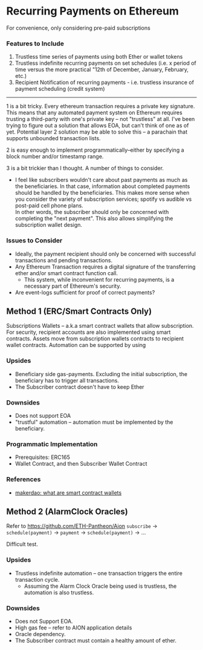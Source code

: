 # Recurring Payments on Ethereum
For convenience, only considering pre-paid subscriptions

### Features to Include
1. Trustless time series of payments using both Ether or wallet tokens
2. Trustless indefinite recurring payments on set schedules (i.e. x period of time versus the more practical "12th of December, January, February, etc.)
3. Recipient Notification of recurring payments - i.e. trustless insurance of payment scheduling (credit system)

<hr>

1 is a bit tricky. Every ethereum transaction requires a private key signature. This means that any automated payment system on Ethereum requires trusting a third-party with one's private key &ndash; not "trustless" at all. I've been trying to figure out a solution that allows EOA, but can't think of one as of yet. Potential layer 2 solution may be able to solve this &ndash; a parachain that supports unbounded transaction lists.

2 is easy enough to implement programmatically&ndash;either by specifying a block number and/or timestamp range.

3 is a bit trickier than I thought. A number of things to consider.
- I feel like subscribers wouldn't care about past payments as much as the beneficiaries. In that case, information about completed payments should be handled by the beneficiaries. This makes more sense when you consider the variety of subscription services; spotify vs audible vs post-paid cell phone plans.
  <br>
  In other words, the subscriber should only be concerned with completing the "next payment". This also allows simplifying the subscription wallet design.

### Issues to Consider
* Ideally, the payment recipient should only be concerned with successful transactions and pending transactions.
* Any Ethereum Transaction requires a digital signature of the transferring ether and/or smart contract function call.
  * This system, while inconvenient for recurring payments, is a necessary part of Ethereum's security.
* Are event-logs sufficient for proof of correct payments?

## Method 1 (ERC/Smart Contracts Only)

Subscriptions Wallets &ndash; a.k.a smart contract wallets that allow subscription. For security, recipient accounts are also implemented using smart contracts. Assets move from subscription wallets contracts to recipient wallet contracts. Automation can be supported by using

### Upsides
- Beneficiary side gas-payments. Excluding the initial subscription, the beneficiary has to trigger all transactions.
- The Subscriber contract doesn't have to keep Ether

### Downsides
- Does not support EOA
- "trustful" automation &ndash; automation must be implemented by the beneficiary.

### Programmatic Implementation

* Prerequisites: ERC165
* Wallet Contract, and then Subscriber Wallet Contract

### References
- [makerdao: what are smart contract wallets](https://blog.makerdao.com/what-are-smart-contract-wallets-and-how-can-they-benefit-defi-users/)

## Method 2 (AlarmClock Oracles)
Refer to https://github.com/ETH-Pantheon/Aion
`subscribe` -> `schedule(payment)` -> `payment` -> `schedule(payment)` -> ...

Difficult test.

### Upsides
- Trustless indefinite automation &ndash; one transaction triggers the entire transaction cycle.
  - Assuming the Alarm Clock Oracle being used is trustless, the automation is also trustless.

### Downsides
- Does not Support EOA.
- High gas fee &ndash; refer to AION application details
- Oracle dependency.
- The Subscriber contract must contain a healthy amount of ether.
